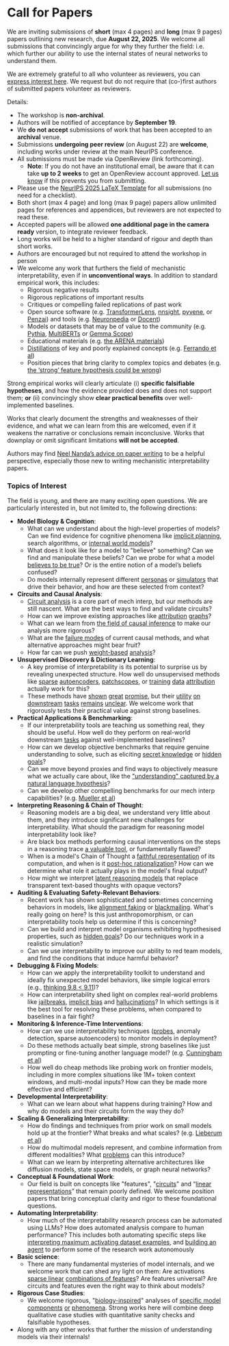 # Call for Papers
We are inviting submissions of **short** (max 4 pages) and **long** (max 9 pages) papers outlining new research, due **August 22, 2025**. We welcome all submissions that convincingly argue for why they further the field: i.e. which further our ability to use the internal states of neural networks to understand them. 

We are extremely grateful to all who volunteer as reviewers, you can [express interest here](https://www.google.com/url?q=https://docs.google.com/forms/d/e/1FAIpQLSdiw1SJllzoTz_nqzDTzTOGb9DV3W_truQyh-WvYj_QGIi7Mg/viewform?usp%3Ddialog&sa=D&source=editors&ust=1752986271230348&usg=AOvVaw0Rxg2WYxX0qlX-rYsf-_jU). We request but do not require that (co-)first authors of submitted papers volunteer as reviewers. 

Details: 
* The workshop is **non-archival**.
* Authors will be notified of acceptance by **September 19**.
* We **do not accept** submissions of work that has been accepted to an **archival** venue.
* Submissions **undergoing peer review** (on August 22) are **welcome**, including works under review at the main NeurIPS conference.
* All submissions must be made via OpenReview (link forthcoming).
  * **Note**: If you do not have an institutional email, be aware that it can take **up to 2 weeks** to get an OpenReview account approved. [Let us know](mailto:neurips2025@mechinterpworkshop.com) if this prevents you from submitting.
* Please use the [NeurIPS 2025 LaTeX Template](https://www.google.com/url?q=https://media.neurips.cc/Conferences/NeurIPS2025/Styles.zip&sa=D&source=editors&ust=1752986271231482&usg=AOvVaw0uw7Xjv-bidsvYPjWtKfb4) for all submissions (no need for a checklist).
* Both short (max 4 page) and long (max 9 page) papers allow unlimited pages for references and appendices, but reviewers are not expected to read these.
* Accepted papers will be allowed **one additional page in the camera ready** version, to integrate reviewer feedback.
* Long works will be held to a higher standard of rigour and depth than short works.
* Authors are encouraged but not required to attend the workshop in person
* We welcome any work that furthers the field of mechanistic interpretability, even if in **unconventional ways**. In addition to standard empirical work, this includes:
  * Rigorous negative results
  * Rigorous replications of important results
  * Critiques or compelling failed replications of past work
  * Open source software (e.g. [TransformerLens](https://www.google.com/url?q=https://github.com/neelnanda-io/TransformerLens&sa=D&source=editors&ust=1752986271232483&usg=AOvVaw2syD226puLekLUQD_--g9J), [nnsight](https://www.google.com/url?q=https://github.com/ndif-team/nnsight&sa=D&source=editors&ust=1752986271232567&usg=AOvVaw18J_Nx5xebhSueSmvh57cQ), [pyvene](https://www.google.com/url?q=https://github.com/stanfordnlp/pyvene/tree/main/pyvene/models/mlp&sa=D&source=editors&ust=1752986271232664&usg=AOvVaw2XQ1q5H_b-b2qqAMh0Y44H), or [Penzai](https://www.google.com/url?q=https://github.com/google-deepmind/penzai&sa=D&source=editors&ust=1752986271232769&usg=AOvVaw1ytokJJbJqiaeTSYMcXgef)) and tools (e.g. [Neuronpedia](https://www.google.com/url?q=http://neuronpedia.org&sa=D&source=editors&ust=1752986271232865&usg=AOvVaw3J5t1Y5Ms33_sYwbgbJUCn) or [Docent](https://www.google.com/url?q=https://transluce.org/introducing-docent&sa=D&source=editors&ust=1752986271232971&usg=AOvVaw3jtJZKCGgf7uEKEjLvexAQ))
  * Models or datasets that may be of value to the community (e.g. [Pythia](https://www.google.com/url?q=https://arxiv.org/abs/2304.01373&sa=D&source=editors&ust=1752986271233200&usg=AOvVaw0DFeXRxNeYptHLLS8aJhem), [MultiBERTs](https://www.google.com/url?q=https://arxiv.org/abs/2106.16163&sa=D&source=editors&ust=1752986271233285&usg=AOvVaw2VXQxpuQTgSc035USCArUh) or [Gemma Scope](https://www.google.com/url?q=https://arxiv.org/abs/2408.05147&sa=D&source=editors&ust=1752986271233369&usg=AOvVaw1e3FvK7u1qYDkO6EehbGdK))
  * Educational materials (e.g. [the ARENA materials](https://www.google.com/url?q=https://arena3-chapter1-transformer-interp.streamlit.app/&sa=D&source=editors&ust=1752986271233563&usg=AOvVaw0bqfoyWiRJdWLl0-mkDY1E))
  * [Distillations](https://www.google.com/url?q=https://distill.pub/2017/research-debt/&sa=D&source=editors&ust=1752986271233687&usg=AOvVaw3T_SyOsTrhn_fyyn0yOM-W) of key and poorly explained concepts (e.g. [Ferrando et al](https://www.google.com/url?q=https://arxiv.org/abs/2405.00208&sa=D&source=editors&ust=1752986271233856&usg=AOvVaw3IqPxacVd3B7Oygut6FL6b))
  * Position pieces that bring clarity to complex topics and debates (e.g. [the ‘strong’ feature hypothesis could be wrong](https://www.google.com/url?q=https://www.alignmentforum.org/posts/tojtPCCRpKLSHBdpn/the-strong-feature-hypothesis-could-be-wrong&sa=D&source=editors&ust=1752986271234170&usg=AOvVaw13EppdcGIwiOFVPwUqRR6A))

Strong empirical works will clearly articulate (i) **specific falsifiable hypotheses**, and how the evidence provided does and does not support them; **or** (ii) convincingly show **clear practical benefits** over well-implemented baselines. 

Works that clearly document the strengths and weaknesses of their evidence, and what we can learn from this are welcomed, even if it weakens the narrative or conclusions remain inconclusive. Works that downplay or omit significant limitations **will not be accepted**. 

Authors may find [Neel Nanda’s advice on paper writing](https://www.google.com/url?q=https://www.alignmentforum.org/posts/eJGptPbbFPZGLpjsp/highly-opinionated-advice-on-how-to-write-ml-papers&sa=D&source=editors&ust=1752986271235363&usg=AOvVaw1mFdLfTwa1Dum7b0MzOW3V) to be a helpful perspective, especially those new to writing mechanistic interpretability papers. 
### Topics of Interest
The field is young, and there are many exciting open questions. We are particularly interested in, but not limited to, the following directions: 
* **Model Biology & Cognition**:
  * What can we understand about the high-level properties of models? Can we find evidence for cognitive phenomena like [implicit planning](https://www.google.com/url?q=https://transformer-circuits.pub/2025/attribution-graphs/biology.html%23dives-poems&sa=D&source=editors&ust=1752986271235929&usg=AOvVaw2QJ3_msv7sSUofDsMZxgdi), search algorithms, or [internal world models](https://www.google.com/url?q=https://arxiv.org/abs/2210.13382&sa=D&source=editors&ust=1752986271236024&usg=AOvVaw2-y83AnTbtbRlR6c458KA2)?
  * What does it look like for a model to "believe" something? Can we find and manipulate these beliefs? Can we probe for what a model [believes to be true](https://www.google.com/url?q=https://arxiv.org/abs/2310.06824&sa=D&source=editors&ust=1752986271236222&usg=AOvVaw0zwjg4vKzrE7iucAYFxGnW)? Or is the entire notion of a model’s beliefs confused?
  * Do models internally represent different [personas](https://www.google.com/url?q=https://arxiv.org/abs/2406.12094&sa=D&source=editors&ust=1752986271236387&usg=AOvVaw3DiD_CermAM2a7gAaDuPhF) or [simulators](https://www.google.com/url?q=https://www.nature.com/articles/s41586-023-06647-8&sa=D&source=editors&ust=1752986271236450&usg=AOvVaw3gXIs4UZAOULDsVA-gn949) that drive their behavior, and how are these selected from context?
* **Circuits and Causal Analysis**:
  * [Circuit analysis](https://www.google.com/url?q=https://distill.pub/2020/circuits/zoom-in/&sa=D&source=editors&ust=1752986271236654&usg=AOvVaw2glaYEsEeSB9lUUhpmTmSm) is a core part of mech interp, but our methods are still nascent. What are the best ways to find and validate circuits?
  * How can we improve existing approaches like [attribution](https://www.google.com/url?q=https://arxiv.org/abs/2406.11944&sa=D&source=editors&ust=1752986271236890&usg=AOvVaw05iW7JEEEq-dJX54B7hqUM) [graphs](https://www.google.com/url?q=https://transformer-circuits.pub/2025/attribution-graphs/methods.html&sa=D&source=editors&ust=1752986271236957&usg=AOvVaw173dHuQgVwJZxI5fOUfxUe)?
  * What can we learn from [the field of causal inference](https://www.google.com/url?q=https://arxiv.org/abs/2407.04690&sa=D&source=editors&ust=1752986271237138&usg=AOvVaw3lutxk05ikBElL6b7S51rK) to make our analysis more rigorous?
  * What are the [failure modes](https://www.google.com/url?q=https://arxiv.org/abs/2307.15771&sa=D&source=editors&ust=1752986271237330&usg=AOvVaw2BPek0f3nX7VSUhPnfrcV0) of current causal methods, and what alternative approaches might bear fruit?
  * How far can we push [weight-based](https://www.google.com/url?q=https://arxiv.org/abs/2301.05217&sa=D&source=editors&ust=1752986271237572&usg=AOvVaw3upjTKLHVh_EGODhAqgICT) [analysis](https://www.google.com/url?q=https://arxiv.org/abs/2410.08417&sa=D&source=editors&ust=1752986271237641&usg=AOvVaw1tsVMF3ZPbTjA3bNRSawph)?
* **Unsupervised Discovery & Dictionary Learning**:
  * A key promise of interpretability is its potential to surprise us by revealing unexpected structure. How well do unsupervised methods like [sparse](https://www.google.com/url?q=https://arxiv.org/abs/2103.15949&sa=D&source=editors&ust=1752986271237921&usg=AOvVaw3GSIO7NyN2Me4s1eYUaLSe) [autoencoders](https://www.google.com/url?q=https://transformer-circuits.pub/2023/monosemantic-features&sa=D&source=editors&ust=1752986271237989&usg=AOvVaw2jct1hW0tc_LMH8NpLZlIZ), [patch](https://www.google.com/url?q=https://arxiv.org/abs/2401.06102&sa=D&source=editors&ust=1752986271238046&usg=AOvVaw1Q567R0LIoErd3RlTbRlXW)[scopes](https://www.google.com/url?q=https://arxiv.org/abs/2403.10949v2&sa=D&source=editors&ust=1752986271238084&usg=AOvVaw3e_CXawanmCSoPwgI3wqdY), or [training](https://www.google.com/url?q=https://proceedings.mlr.press/v70/koh17a?ref%3Dhttps://githubhelp.com&sa=D&source=editors&ust=1752986271238153&usg=AOvVaw2ODwy_aLbwBHtXHlfI01cI) [data](https://www.google.com/url?q=https://arxiv.org/abs/2308.03296&sa=D&source=editors&ust=1752986271238207&usg=AOvVaw0x5p1CHhopJhp2qcoyt1HS) [attribution](https://www.google.com/url?q=https://arxiv.org/abs/2205.11482&sa=D&source=editors&ust=1752986271238290&usg=AOvVaw2A9SerqL32-IZoGveFsb_9) actually work for this?
  * These methods have [shown](https://www.google.com/url?q=https://transformer-circuits.pub/2024/scaling-monosemanticity/index.html&sa=D&source=editors&ust=1752986271238507&usg=AOvVaw3kQQWQEiGI5A4F7et6Xdka) [great](https://www.google.com/url?q=https://transformer-circuits.pub/2025/attribution-graphs/biology.html&sa=D&source=editors&ust=1752986271238612&usg=AOvVaw2tgpU7MksX68gXD98tPZoy) [promise](https://www.google.com/url?q=https://arxiv.org/abs/2503.10965&sa=D&source=editors&ust=1752986271238689&usg=AOvVaw0H5N0OooYJCtD_upAvNaAl), but their [utility](https://www.google.com/url?q=https://arxiv.org/abs/2502.16681&sa=D&source=editors&ust=1752986271238780&usg=AOvVaw2SJSrDyTOklhs607-wHa-a) [on](https://www.google.com/url?q=https://www.tilderesearch.com/blog/sieve&sa=D&source=editors&ust=1752986271238855&usg=AOvVaw3_kyhhaG9r5taQLbUYVxBu) [downstream](https://www.google.com/url?q=https://arxiv.org/abs/2501.17148&sa=D&source=editors&ust=1752986271238932&usg=AOvVaw1EK4747D6EM0V0rBAMbiiz) [tasks](https://www.google.com/url?q=https://transformer-circuits.pub/2024/features-as-classifiers/index.html&sa=D&source=editors&ust=1752986271239052&usg=AOvVaw0X_dnROJqvt9d2-_Kdk0CM) [remains](https://www.google.com/url?q=https://arxiv.org/abs/2502.04382&sa=D&source=editors&ust=1752986271239124&usg=AOvVaw25Aj41o1172HBcL1dVbZOc) [unclear](https://www.google.com/url?q=https://www.alignmentforum.org/posts/4uXCAJNuPKtKBsi28/negative-results-for-saes-on-downstream-tasks&sa=D&source=editors&ust=1752986271239204&usg=AOvVaw1nQ6mAdHL1BvXLLOoKQNzE). We welcome work that rigorously tests their practical value against strong baselines.
* **Practical Applications & Benchmarking**:
  * If our interpretability tools are teaching us something real, they should be useful. How well do they perform on real-world downstream [tasks](https://www.google.com/url?q=https://www.lesswrong.com/posts/wGRnzCFcowRCrpX4Y/downstream-applications-as-validation-of-interpretability&sa=D&source=editors&ust=1752986271239590&usg=AOvVaw3LPcDtmR86Gz47uuFAJBto) against well-implemented baselines?
  * How can we develop objective benchmarks that require genuine understanding to solve, such as eliciting [secret knowledge](https://www.google.com/url?q=https://arxiv.org/abs/2505.14352&sa=D&source=editors&ust=1752986271239811&usg=AOvVaw28dKNAoG6Y2cr1TqJL5EVD) or [hidden goals](https://www.google.com/url?q=https://arxiv.org/abs/2503.10965&sa=D&source=editors&ust=1752986271239867&usg=AOvVaw1c-qWNk-LuJ-0rucfpe7Bu)?
  * Can we move beyond proxies and find ways to objectively measure what we actually care about, like the ["understanding" captured by a natural language hypothesis](https://www.google.com/url?q=https://arxiv.org/abs/2502.04382&sa=D&source=editors&ust=1752986271240074&usg=AOvVaw3eLLuXLOT-jqe6VZPsBExo)?
  * Can we develop other compelling benchmarks for our mech interp capabilities? (e.g. [Mueller et al](https://www.google.com/url?q=https://arxiv.org/abs/2504.13151&sa=D&source=editors&ust=1752986271240222&usg=AOvVaw1tpGVSGZ2K30uLLiAAAhsO))
* **Interpreting Reasoning & Chain of Thought**:
  * Reasoning models are a big deal, we understand very little about them, and they introduce significant new challenges for interpretability. What should the paradigm for reasoning model interpretability look like?
  * Are black box methods performing causal interventions on the steps in a reasoning trace [a valuable tool](https://www.google.com/url?q=https://arxiv.org/abs/2506.19143&sa=D&source=editors&ust=1752986271240659&usg=AOvVaw2XaWi84cGbrrNIFvqUWShX), or fundamentally flawed?
  * When is a model's Chain of Thought a [faithful representation](https://www.google.com/url?q=https://arxiv.org/abs/2305.04388&sa=D&source=editors&ust=1752986271240800&usg=AOvVaw2ZPdCHij2TKIyRz8TDz_lk) of its computation, and when is it [post-hoc rationalization](https://www.google.com/url?q=https://arxiv.org/abs/2503.08679&sa=D&source=editors&ust=1752986271240894&usg=AOvVaw1ahwyJlpjvGxGBU7NDRKww)? How can we determine what role it actually plays in the model's final output?
  * How might we interpret [latent reasoning models](https://www.google.com/url?q=https://arxiv.org/abs/2412.06769&sa=D&source=editors&ust=1752986271241082&usg=AOvVaw1eajU2fdQGPCoFoyuPKAqf) that replace transparent text-based thoughts with opaque vectors?
* **Auditing & Evaluating Safety-Relevant Behaviors**:
  * Recent work has shown sophisticated and sometimes concerning behaviors in models, like [alignment faking](https://www.google.com/url?q=https://arxiv.org/abs/2412.14093&sa=D&source=editors&ust=1752986271241398&usg=AOvVaw0jrvzGgAdNd1Fvn5pd1oSx) or [blackmailing](https://www.google.com/url?q=https://www.anthropic.com/research/agentic-misalignment&sa=D&source=editors&ust=1752986271241467&usg=AOvVaw1w37b_3Cwc6yPp4TPt1l4_). What's really going on here? Is this just anthropomorphism, or can interpretability tools help us determine if this is concerning?
  * Can we build and interpret model organisms exhibiting hypothesised properties, such as [hidden goals](https://www.google.com/url?q=https://arxiv.org/abs/2503.10965&sa=D&source=editors&ust=1752986271241722&usg=AOvVaw1NfZkRonbei1r7rztmEVT-)? Do our techniques work in a realistic simulation?
  * Can we use interpretability to improve our ability to red team models, and find the conditions that induce harmful behavior?
* **Debugging & Fixing Models**:
  * How can we apply the interpretability toolkit to understand and ideally fix unexpected model behaviors, like simple logical errors (e.g., [thinking 9.8 < 9.11](https://www.google.com/url?q=https://transluce.org/observability-interface&sa=D&source=editors&ust=1752986271242366&usg=AOvVaw33XcygESuFNP0zuwLskOAX))?
  * How can interpretability shed light on complex real-world problems like [jailbreaks](https://www.google.com/url?q=https://transformer-circuits.pub/2025/attribution-graphs/biology.html%23dives-jailbreak&sa=D&source=editors&ust=1752986271242529&usg=AOvVaw0vxGCpGTQlY2lq_Dqf9Jon), [implicit bias](https://www.google.com/url?q=https://arxiv.org/abs/2506.10922&sa=D&source=editors&ust=1752986271242587&usg=AOvVaw15fzLj_LIvg6Z9xAVp5WVj) and [hallucinations](https://www.google.com/url?q=https://arxiv.org/abs/2411.14257&sa=D&source=editors&ust=1752986271242646&usg=AOvVaw0FdOV9656V7yuTkx8ZXCDp)? In which settings is it the best tool for resolving these problems, when compared to baselines in a fair fight?
* **Monitoring & Inference-Time Interventions**:
  * How can we use interpretability techniques ([probes](https://www.google.com/url?q=https://arxiv.org/abs/2102.12452&sa=D&source=editors&ust=1752986271242954&usg=AOvVaw2Yk40sBRAiwt2nxrw2fTLe), anomaly detection, sparse autoencoders) to monitor models in deployment?
  * Do these methods actually beat simple, strong baselines like just prompting or fine-tuning another language model? (e.g. [Cunningham et al](https://www.google.com/url?q=https://alignment.anthropic.com/2025/cheap-monitors/&sa=D&source=editors&ust=1752986271243215&usg=AOvVaw2JWNGECJHyzs9MDvAcQKOr))
  * How well do cheap methods like probing work on frontier models, including in more complex situations like 1M+ token context windows, and multi-modal inputs? How can they be made more effective and efficient?
* **Developmental Interpretability**:
  * What can we learn about what happens during training? How and why do models and their circuits form the way they do?
* **Scaling & Generalizing Interpretability**:
  * How do findings and techniques from prior work on small models hold up at the frontier? What breaks and what scales? (e.g. [Lieberum et al](https://www.google.com/url?q=https://arxiv.org/abs/2307.09458&sa=D&source=editors&ust=1752986271243917&usg=AOvVaw0logpOLP_lkf57gcciqv-G))
  * How do multimodal models represent, and combine information from different modalities? What [problems](https://www.google.com/url?q=https://openreview.net/pdf?id%3DVUhRdZp8ke&sa=D&source=editors&ust=1752986271244091&usg=AOvVaw1NZS56phajigRHB4HGR477) can this introduce?
  * What can we learn by interpreting alternative architectures like diffusion models, state space models, or graph neural networks?
* **Conceptual & Foundational Work**:
  * Our field is built on concepts like "features", "[circuits](https://www.google.com/url?q=https://distill.pub/2020/circuits/zoom-in/&sa=D&source=editors&ust=1752986271244475&usg=AOvVaw2F3hvxU7h-Nwbap9V3zImw)" and “[linear representations](https://www.google.com/url?q=https://transformer-circuits.pub/2024/july-update/index.html%23linear-representations&sa=D&source=editors&ust=1752986271244615&usg=AOvVaw3H8-w9zE2b0l-u-Iz83x2K)” that remain poorly defined. We welcome position papers that bring conceptual clarity and rigor to these foundational questions.
* **Automating Interpretability**:
  * How much of the interpretability research process can be automated using LLMs? How does automated analysis compare to human performance? This includes both automating specific steps like [interpreting maximum activating dataset examples](https://www.google.com/url?q=https://openaipublic.blob.core.windows.net/neuron-explainer/paper/index.html&sa=D&source=editors&ust=1752986271245333&usg=AOvVaw1xFofO5ZloiaWC-sZgPAbO), and [building an agent](https://www.google.com/url?q=https://arxiv.org/abs/2404.14394&sa=D&source=editors&ust=1752986271245439&usg=AOvVaw3rYA3oK6TRrHjCICIh_rXA) to perform some of the research work autonomously
* **Basic science**:
  * There are many fundamental mysteries of model internals, and we welcome work that can shed any light on them: Are activations [sparse linear](https://www.google.com/url?q=https://arxiv.org/abs/1601.03764&sa=D&source=editors&ust=1752986271245890&usg=AOvVaw1MDjEOapI2dXO_XFt5PFBt) [combinations of features](https://www.google.com/url?q=https://transformer-circuits.pub/2022/toy_model/index.html&sa=D&source=editors&ust=1752986271246019&usg=AOvVaw2eEtg0nI3RT_ANz03X-2te)? Are features universal? Are circuits and features even the right way to think about models?
* **Rigorous Case Studies**:
  * We welcome rigorous, "[biology-inspired](https://www.google.com/url?q=https://distill.pub/2020/circuits/curve-circuits/&sa=D&source=editors&ust=1752986271246340&usg=AOvVaw2AUvBdvqpVFJb26mSzzc6c)" analyses of [specific model](https://www.google.com/url?q=https://arxiv.org/abs/2310.04625&sa=D&source=editors&ust=1752986271246429&usg=AOvVaw1OqDSS6Gk2F9LZf-yU3q3m) [components](https://www.google.com/url?q=https://transformer-circuits.pub/2024/scaling-monosemanticity/index.html&sa=D&source=editors&ust=1752986271246531&usg=AOvVaw1le2L6t-zgesXtn6OAwW2L) [or](https://www.google.com/url?q=https://arxiv.org/abs/2305.01610&sa=D&source=editors&ust=1752986271246581&usg=AOvVaw3Ud-8S5-Mk_271HNlf4V4v) [phenomena](https://www.google.com/url?q=https://arxiv.org/abs/2306.09346&sa=D&source=editors&ust=1752986271246650&usg=AOvVaw2cq_cQLD2CozCUZ1-Y7Rv4). Strong works here will combine deep qualitative case studies with quantitative sanity checks and falsifiable hypotheses.
* Along with any other works that further the mission of understanding models via their internals!